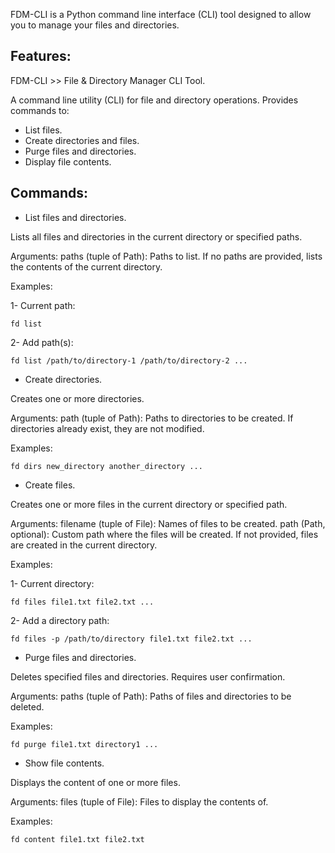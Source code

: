 FDM-CLI is a Python command line interface (CLI) tool designed to allow you to manage your files and directories.


## Features:

FDM-CLI >> File & Directory Manager CLI Tool.

A command line utility (CLI) for file and directory operations.
Provides commands to: 

- List files.
- Create directories and files.
- Purge files and directories.
- Display file contents.


## Commands:

- List files and directories.

Lists all files and directories in the current directory or specified paths.

Arguments:
paths (tuple of Path): Paths to list. If no paths are provided, lists the contents of the current directory.

Examples:

1- Current path:
    
    fd list

2- Add path(s):
    
    fd list /path/to/directory-1 /path/to/directory-2 ...


- Create directories.

Creates one or more directories.

Arguments:
path (tuple of Path): Paths to directories to be created. If directories already exist, they are not modified.

Examples:

    fd dirs new_directory another_directory ...


- Create files.

Creates one or more files in the current directory or specified path.

Arguments:
filename (tuple of File): Names of files to be created.
path (Path, optional): Custom path where the files will be created. If not provided, files are created in the current directory.

Examples:

1- Current directory:

    fd files file1.txt file2.txt ...

2- Add a directory path:

    fd files -p /path/to/directory file1.txt file2.txt ...


- Purge files and directories.

Deletes specified files and directories. Requires user confirmation.

Arguments:
paths (tuple of Path): Paths of files and directories to be deleted.

Examples:

    fd purge file1.txt directory1 ...


- Show file contents.

Displays the content of one or more files.

Arguments:
files (tuple of File): Files to display the contents of.

Examples:

    fd content file1.txt file2.txt
